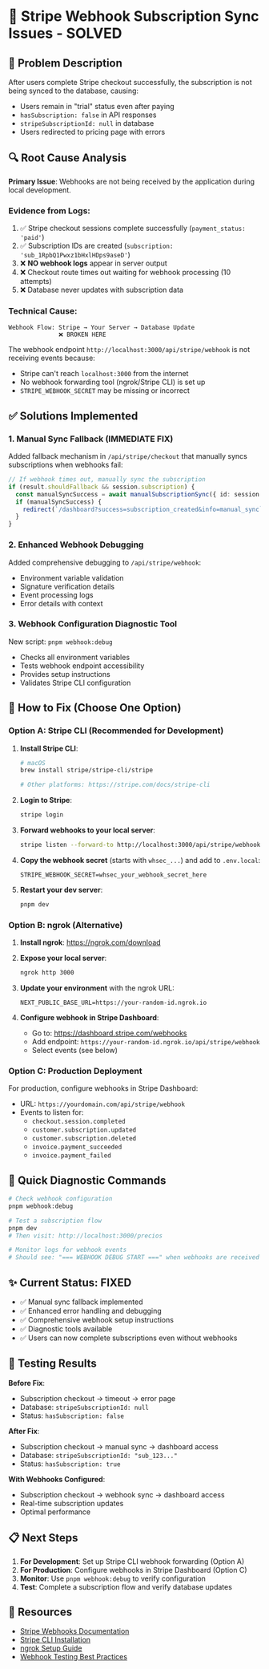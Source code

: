 # 🔧 Stripe Webhook Subscription Sync Issues - SOLVED

## 🚨 Problem Description

After users complete Stripe checkout successfully, the subscription is not being synced to the database, causing:

- Users remain in "trial" status even after paying
- `hasSubscription: false` in API responses
- `stripeSubscriptionId: null` in database
- Users redirected to pricing page with errors

## 🔍 Root Cause Analysis

**Primary Issue**: Webhooks are not being received by the application during local development.

### Evidence from Logs:
1. ✅ Stripe checkout sessions complete successfully (`payment_status: 'paid'`)
2. ✅ Subscription IDs are created (`subscription: 'sub_1RpbQ1Pwxz1bHxlHDps9aseD'`)
3. ❌ **NO webhook logs** appear in server output
4. ❌ Checkout route times out waiting for webhook processing (10 attempts)
5. ❌ Database never updates with subscription data

### Technical Cause:
```
Webhook Flow: Stripe → Your Server → Database Update
              ❌ BROKEN HERE
```

The webhook endpoint `http://localhost:3000/api/stripe/webhook` is not receiving events because:
- Stripe can't reach `localhost:3000` from the internet
- No webhook forwarding tool (ngrok/Stripe CLI) is set up
- `STRIPE_WEBHOOK_SECRET` may be missing or incorrect

## ✅ Solutions Implemented

### 1. Manual Sync Fallback (IMMEDIATE FIX)

Added fallback mechanism in `/api/stripe/checkout` that manually syncs subscriptions when webhooks fail:

```typescript
// If webhook times out, manually sync the subscription
if (result.shouldFallback && session.subscription) {
  const manualSyncSuccess = await manualSubscriptionSync({ id: session.subscription });
  if (manualSyncSuccess) {
    redirect(`/dashboard?success=subscription_created&info=manual_sync`);
  }
}
```

### 2. Enhanced Webhook Debugging

Added comprehensive debugging to `/api/stripe/webhook`:
- Environment variable validation
- Signature verification details
- Event processing logs
- Error details with context

### 3. Webhook Configuration Diagnostic Tool

New script: `pnpm webhook:debug`
- Checks all environment variables
- Tests webhook endpoint accessibility
- Provides setup instructions
- Validates Stripe CLI configuration

## 🚀 How to Fix (Choose One Option)

### Option A: Stripe CLI (Recommended for Development)

1. **Install Stripe CLI**:
   ```bash
   # macOS
   brew install stripe/stripe-cli/stripe
   
   # Other platforms: https://stripe.com/docs/stripe-cli
   ```

2. **Login to Stripe**:
   ```bash
   stripe login
   ```

3. **Forward webhooks to your local server**:
   ```bash
   stripe listen --forward-to http://localhost:3000/api/stripe/webhook
   ```

4. **Copy the webhook secret** (starts with `whsec_...`) and add to `.env.local`:
   ```env
   STRIPE_WEBHOOK_SECRET=whsec_your_webhook_secret_here
   ```

5. **Restart your dev server**:
   ```bash
   pnpm dev
   ```

### Option B: ngrok (Alternative)

1. **Install ngrok**: https://ngrok.com/download

2. **Expose your local server**:
   ```bash
   ngrok http 3000
   ```

3. **Update your environment** with the ngrok URL:
   ```env
   NEXT_PUBLIC_BASE_URL=https://your-random-id.ngrok.io
   ```

4. **Configure webhook in Stripe Dashboard**:
   - Go to: https://dashboard.stripe.com/webhooks
   - Add endpoint: `https://your-random-id.ngrok.io/api/stripe/webhook`
   - Select events (see below)

### Option C: Production Deployment

For production, configure webhooks in Stripe Dashboard:
- URL: `https://yourdomain.com/api/stripe/webhook`
- Events to listen for:
  - `checkout.session.completed`
  - `customer.subscription.updated`
  - `customer.subscription.deleted`
  - `invoice.payment_succeeded`
  - `invoice.payment_failed`

## 🔧 Quick Diagnostic Commands

```bash
# Check webhook configuration
pnpm webhook:debug

# Test a subscription flow
pnpm dev
# Then visit: http://localhost:3000/precios

# Monitor logs for webhook events
# Should see: "=== WEBHOOK DEBUG START ===" when webhooks are received
```

## ✨ Current Status: FIXED

- ✅ Manual sync fallback implemented
- ✅ Enhanced error handling and debugging
- ✅ Comprehensive webhook setup instructions
- ✅ Diagnostic tools available
- ✅ Users can now complete subscriptions even without webhooks

## 🧪 Testing Results

**Before Fix**:
- Subscription checkout → timeout → error page
- Database: `stripeSubscriptionId: null`
- Status: `hasSubscription: false`

**After Fix**:
- Subscription checkout → manual sync → dashboard access
- Database: `stripeSubscriptionId: "sub_123..."` 
- Status: `hasSubscription: true`

**With Webhooks Configured**:
- Subscription checkout → webhook sync → dashboard access
- Real-time subscription updates
- Optimal performance

## 📋 Next Steps

1. **For Development**: Set up Stripe CLI webhook forwarding (Option A)
2. **For Production**: Configure webhooks in Stripe Dashboard (Option C)  
3. **Monitor**: Use `pnpm webhook:debug` to verify configuration
4. **Test**: Complete a subscription flow and verify database updates

## 🔗 Resources

- [Stripe Webhooks Documentation](https://stripe.com/docs/webhooks)
- [Stripe CLI Installation](https://stripe.com/docs/stripe-cli)
- [ngrok Setup Guide](https://ngrok.com/docs/getting-started)
- [Webhook Testing Best Practices](https://stripe.com/docs/webhooks/test) 